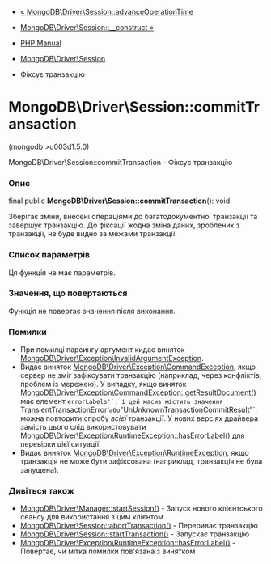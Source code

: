- [«
MongoDB\Driver\Session::advanceOperationTime](mongodb-driver-session.advanceoperationtime.md)
- [MongoDB\Driver\Session::\_\_construct
»](mongodb-driver-session.construct.md)

- [PHP Manual](index.md)
- [MongoDB\Driver\Session](class.mongodb-driver-session.md)
- Фіксує транзакцію

# MongoDB\Driver\Session::commitTransaction

(mongodb \>u003d1.5.0)

MongoDB\Driver\Session::commitTransaction - Фіксує транзакцію

### Опис

final public **MongoDB\Driver\Session::commitTransaction**(): void

Зберігає зміни, внесені операціями до багатодокументної транзакції
та завершує транзакцію. До фіксації жодна зміна даних, зроблених
з транзакції, не буде видно за межами транзакції.

### Список параметрів

Ця функція не має параметрів.

### Значення, що повертаються

Функція не повертає значення після виконання.

### Помилки

- При помилці парсингу аргумент кидає виняток
[MongoDB\Driver\Exception\InvalidArgumentException](class.mongodb-driver-exception-invalidargumentexception.md).
- Видає виняток
[MongoDB\Driver\Exception\CommandException](class.mongodb-driver-exception-commandexception.md),
якщо сервер не зміг зафіксувати транзакцію (наприклад, через
конфліктів, проблем із мережею). У випадку, якщо виняток
[MongoDB\Driver\Exception\CommandException::getResultDocument()](mongodb-driver-commandexception.getresultdocument.md)
має елемент ``errorLabels'`, і цей масив містить значення
``TransientTransactionError'` або
`"UnUnknownTransactionCommitResult"`, можна повторити спробу *всієї*
транзакції. У нових версіях драйвера замість цього слід
використовувати
[MongoDB\Driver\Exception\RuntimeException::hasErrorLabel()](mongodb-driver-runtimeexception.haserrorlabel.md)
для перевірки цієї ситуації.
- Видає виняток
[MongoDB\Driver\Exception\RuntimeException](class.mongodb-driver-exception-runtimeexception.md),
якщо транзакція не може бути зафіксована (наприклад, транзакція не
була запущена).

### Дивіться також

- [MongoDB\Driver\Manager::startSession()](mongodb-driver-manager.startsession.md) -
Запуск нового клієнтського сеансу для використання з цим клієнтом
- [MongoDB\Driver\Session::abortTransaction()](mongodb-driver-session.aborttransaction.md) -
Перериває транзакцію
- [MongoDB\Driver\Session::startTransaction()](mongodb-driver-session.starttransaction.md) -
Запускає транзакцію
- [MongoDB\Driver\Exception\RuntimeException::hasErrorLabel()](mongodb-driver-runtimeexception.haserrorlabel.md) -
Повертає, чи мітка помилки пов'язана з винятком

